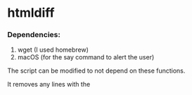 # htmldiff

### Dependencies:

1. wget (I used homebrew)
2. macOS (for the say command to alert the user)

The script can be modified to not depend on these functions.

It removes any lines with the <script> tag
  
This really only works with simple websites.
